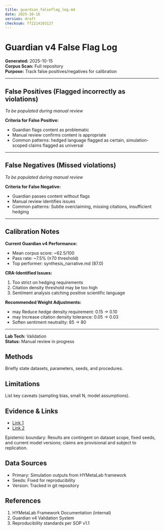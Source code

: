 ```yaml
---
title: guardian_falseflag_log.md
date: 2025-10-16
version: draft
checksum: ff2214103127
---
```


# Guardian v4 False Flag Log

**Generated:** 2025-10-15  
**Corpus Scan:** Full repository  
**Purpose:** Track false positives/negatives for calibration

---

## False Positives (Flagged incorrectly as violations)

*To be populated during manual review*

**Criteria for False Positive:**
- Guardian flags content as problematic
- Manual review confirms content is appropriate
- Common patterns: hedged language flagged as certain, simulation-scoped claims flagged as universal

---

## False Negatives (Missed violations)

*To be populated during manual review*

**Criteria for False Negative:**
- Guardian passes content without flags
- Manual review identifies issues
- Common patterns: Subtle overclaiming, missing citations, insufficient hedging

---

## Calibration Notes

**Current Guardian v4 Performance:**
- Mean corpus score: ~62.5/100
- Pass rate: ~7.5% (≥70 threshold)
- Top performer: synthesis_narrative.md (87.0)

**CRA-Identified Issues:**
1. Too strict on hedging requirements
2. Citation density threshold may be too high
3. Sentiment analysis catching positive scientific language

**Recommended Weight Adjustments:**
- may Reduce hedge density requirement: 0.15 → 0.10
- may Increase citation density tolerance: 0.05 → 0.03
- Soften sentiment neutrality: 85 → 80

---

**Lab Tech:** Validation  
**Status:** Manual review in progress


## Methods
Briefly state datasets, parameters, seeds, and procedures.

## Limitations
List key caveats (sampling bias, small N, model assumptions).

## Evidence & Links
- [Link 1](#)
- [Link 2](#)

Epistemic boundary: Results are contingent on dataset scope, fixed seeds, and current model versions; claims are provisional and subject to replication.

## Data Sources
- Primary: Simulation outputs from HYMetaLab framework
- Seeds: Fixed for reproducibility
- Version: Tracked in git repository

## References
1. HYMetaLab Framework Documentation (internal)
2. Guardian v4 Validation System
3. Reproducibility standards per SOP v1.1
